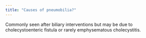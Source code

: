 ```yaml
---
title: "Causes of pneumobilia?"
---
```

Commonly seen after biliary interventions but may be due to cholecystoenteric fistula or rarely emphysematous cholecystitis.


